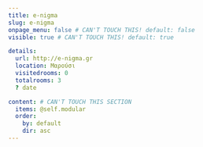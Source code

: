 ```yaml
---
title: e-nigma
slug: e-nigma
onpage_menu: false # CAN'T TOUCH THIS! default: false
visible: true # CAN'T TOUCH THIS! default: true

details:
  url: http://e-nigma.gr
  location: Μαρούσι
  visitedrooms: 0
  totalrooms: 3
  ? date

content: # CAN'T TOUCH THIS SECTION
  items: @self.modular
  order:
    by: default
    dir: asc
---
```


<!-- SUMMARY ΕΔΩ -->
